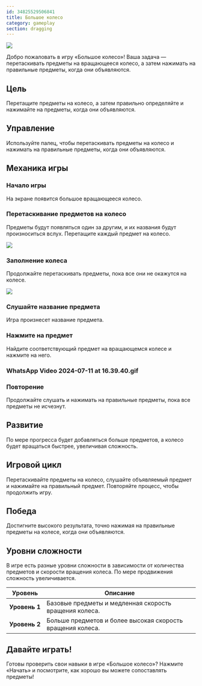 ```yaml
---
id: 34825529506841
title: Большое колесо
category: gameplay
section: dragging
---
```

![](https://help.studycat.com/hc/article_attachments/34931476777625)

Добро пожаловать в игру «Большое колесо»! Ваша задача — перетаскивать предметы на вращающееся колесо, а затем нажимать на правильные предметы, когда они объявляются.

## Цель

Перетащите предметы на колесо, а затем правильно определяйте и нажимайте на предметы, когда они объявляются.

## Управление

Используйте палец, чтобы перетаскивать предметы на колесо и нажимать на правильные предметы, когда они объявляются.

## Механика игры

### Начало игры

На экране появится большое вращающееся колесо.

### Перетаскивание предметов на колесо

Предметы будут появляться один за другим, и их названия будут произноситься вслух. Перетащите каждый предмет на колесо.

![](https://help.studycat.com/hc/article_attachments/34932060072217)

### Заполнение колеса

Продолжайте перетаскивать предметы, пока все они не окажутся на колесе.

![](https://help.studycat.com/hc/article_attachments/34825529495577)

### Слушайте название предмета

Игра произнесет название предмета.

### Нажмите на предмет

Найдите соответствующий предмет на вращающемся колесе и нажмите на него.

### WhatsApp Video 2024-07-11 at 16.39.40.gif

### Повторение

Продолжайте слушать и нажимать на правильные предметы, пока все предметы не исчезнут.

## Развитие

По мере прогресса будет добавляться больше предметов, а колесо будет вращаться быстрее, увеличивая сложность.

## Игровой цикл

Перетаскивайте предметы на колесо, слушайте объявляемый предмет и нажимайте на правильный предмет. Повторяйте процесс, чтобы продолжить игру.

## Победа

Достигните высокого результата, точно нажимая на правильные предметы на колесе, когда они объявляются.

## Уровни сложности

В игре есть разные уровни сложности в зависимости от количества предметов и скорости вращения колеса. По мере продвижения сложность увеличивается.

| Уровень | Описание |
| --- | --- |
| **Уровень&nbsp;1** | Базовые предметы и медленная скорость вращения колеса. |
| **Уровень&nbsp;2** | Больше предметов и более высокая скорость вращения колеса. |

## Давайте играть!

Готовы проверить свои навыки в игре «Большое колесо»? Нажмите «Начать» и посмотрите, как хорошо вы можете сопоставлять предметы!

